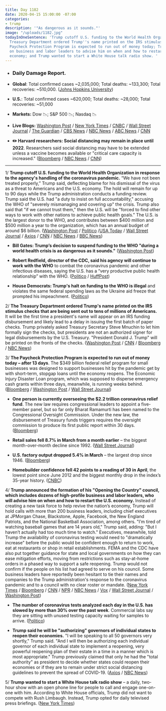 ```yaml
---
title: Day 1182
date: 2020-04-15 15:00:00 -07:00
categories:
- trump
description: '"As dangerous as it sounds."'
image: "/uploads/1182.jpg"
todayInOneSentence: 'Trump cutoff U.S. funding to the World Health Organization; the
  Treasury Department ordered Trump''s name printed on the IRS stimulus checks; the
  Paycheck Protection Program is expected to run out of money today; Trump will rely
  on business and labor leaders to advise him on when and how to restart the U.S.
  economy; and Trump wanted to start a White House talk radio show. '
---
```


* ### Daily Damage Report.

* **Global**: Total confirmed cases \~2,035,000; Total deaths: \~133,300; Total recoveries: \~510,000. ([Johns Hopkins University](https://coronavirus.jhu.edu/map.html))

* **U.S.**: Total confirmed cases \~620,000; Total deaths: \~28,000; Total recoveries: \~51,000

* **Markets:** Dow 📉; S&P 500 📉; Nasdaq 📉

* **Live Blogs:** [Washington Post](https://www.washingtonpost.com/world/2020/04/15/coronavirus-latest-news/) / [New York Times](https://www.nytimes.com/2020/04/15/us/coronavirus-cases-update-live.html) / [CNBC](https://www.cnbc.com/2020/04/15/coronavirus-live-updates.html) / [Wall Street Journal](https://www.wsj.com/livecoverage/coronavirus-2020-04-15?mod=theme_coronavirus-ribbon) / [The Guardian](https://www.theguardian.com/world/live/2020/apr/15/coronavirus-us-live-trump-decision-cut-who-funding-sparks-outrage-latest-news-updates) / [CBS News](https://abcnews.go.com/Health/coronavirus-updates-social-distancing-measures-2022-researchers/story?id=70156893) / [NBC News](https://www.nbcnews.com/health/health-news/live-blog/coronavirus-live-updates-trump-vows-halt-who-funding-u-s-n1184086) / [ABC News](https://abcnews.go.com/Health/coronavirus-updates-social-distancing-measures-2022-researchers/story?id=70156893) / [CNN](https://www.cnn.com/asia/live-news/coronavirus-pandemic-intl-04-15-20/index.html)

* **✏️ Harvard researchers: Social distancing may remain in place until 2022**. Researchers said social distancing may have to be extended unless a vaccine becomes available or "critical care capacity is increased." ([Bloomberg](https://www.bloomberg.com/news/articles/2020-04-14/harvard-researchers-say-some-distancing-may-be-needed-into-2022?sref=MIBMEEoj) / [NBC News](https://www.nbcnews.com/health/health-news/social-distancing-may-remain-place-until-2022-harvard-researchers-say-n1184396) / [CNN](https://www.cnn.com/2020/04/14/health/social-distancing-research-coronavirus-2022-trnd/index.html))

---

1/ **Trump cutoff U.S. funding to the World Health Organization in response to the agency's handling of the coronavirus pandemic.** “We have not been treated properly,” Trump said, deflecting blame for his dismissal of the virus as a threat to Americans and the U.S. economy. The hold will remain for up to 90 days while the Trump administration conducts a funding review. Trump said the U.S. had "a duty to insist on full accountability," accusing the WHO of "severely mismanaging and covering up" the crisis. Trump also said that "if we cannot trust them," then the U.S. will be "forced to find other ways to work with other nations to achieve public health goals." The U.S. is the largest donor to the WHO, and contributes between $400 million and $500 million a year to the organization, which has an annual budget of around $6 billion. ([Washington Post](https://www.washingtonpost.com/politics/trump-announces-cutoff-of-new-funding-for-the-world-health-organization-over-pandemic-response/2020/04/14/f1df101e-7e9f-11ea-a3ee-13e1ae0a3571_story.html) / [Politico](https://www.politico.com/news/2020/04/14/trump-world-health-organization-funding-186786) /[USA Today](https://www.usatoday.com/story/news/politics/2020/04/14/coronavirus-trump-halt-funding-world-health-organization/2983707001/) / [Wall Street Journal](https://www.wsj.com/articles/u-s-will-halt-funding-to-world-health-organization-over-coronavirus-response-11586905300) / [Axios](https://www.axios.com/trump-world-health-organization-funding-65de2595-2d5e-4a6c-b7c6-9c18aa4cb905.html) / [CNN](https://www.cnn.com/2020/04/14/politics/donald-trump-world-health-organization-funding-coronavirus/index.html) / [NBC News](https://www.nbcnews.com/news/world/global-criticism-grows-trump-move-end-who-funding-amid-pandemic-n1184146) / [BBC News](https://www.bbc.com/news/world-us-canada-52291654))

* **Bill Gates: Trump’s decision to suspend funding to the WHO "during a world health crisis is as dangerous as it sounds."** ([Washington Post](https://www.washingtonpost.com/nation/2020/04/15/who-bill-gates-coronavirus-trump/))

* **Robert Redfield, director of the CDC, said his agency will continue to work with the WHO** to combat the coronavirus pandemic and other infectious diseases, saying the U.S. has a “very productive public health relationship” with the WHO. ([Politico](https://www.politico.com/news/2020/04/15/world-health-organization-trump-funding-cuts-187615) / [HuffPost](https://www.huffpost.com/entry/cdc-director-who-trump-coronavirus_n_5e9712b8c5b6256520a59512))

* **House Democrats: Trump's halt on funding to the WHO is illegal** and violates the same federal spending laws as the Ukraine aid freeze that prompted his impeachment. ([Politico](https://www.politico.com/news/2020/04/15/house-democrats-trump-who-funding-188124))

2/ **The Treasury Department ordered Trump's name printed on the IRS stimulus checks that are being sent out to tens of millions of Americans.** It will be the first time a president's name will appear on an IRS funding disbursement and likely lead to a delay in issuing the first batch of paper checks. Trump privately asked Treasury Secretary Steve Mnuchin to let him formally sign the checks, but presidents are not an authorized signer for legal disbursements by the U.S. Treasury. "President Donald J. Trump" will be printed on the fronts of the checks. ([Washington Post](https://www.washingtonpost.com/politics/coming-to-your-1200-relief-check-donald-j-trumps-name/2020/04/14/071016c2-7e82-11ea-8013-1b6da0e4a2b7_story.html) / [CNN](https://www.cnn.com/2020/04/14/politics/trump-name-checks-coronavirus/index.html) / [Bloomberg](https://www.bloomberg.com/news/articles/2020-04-15/trump-s-signature-will-appear-on-coronavirus-stimulus-checks?srnd=premium) / [NBC News](https://www.nbcnews.com/politics/donald-trump/trump-s-name-will-appear-coronavirus-relief-checks-n1184026))

3/ **The Paycheck Protection Program is expected to run out of money today – after 13 days**. The $349 billion federal relief program for small businesses was designed to support businesses hit by the pandemic get by with short-term, stopgap loans until the economy reopens. The Economic Injury Disaster Loan program, which was supposed to disperse emergency cash grants within three days, meanwhile, is running weeks behind. ([Bloomberg](https://www.bloomberg.com/news/articles/2020-04-15/virus-rescue-fund-depleted-leaving-small-u-s-firms-shut-out?sref=MIBMEEoj) / [Washington Post](https://www.washingtonpost.com/business/2020/04/15/another-sba-program-is-severely-backlogged-running-low-funds/) / [Wall Street Journal](https://www.wsj.com/articles/small-business-aid-program-set-to-run-out-of-money-later-today-11586971294))

* **One person is currently overseeing the $2.2 trillion coronavirus relief fund**. The new law requires congressional leaders to appoint a five-member panel, but so far only Bharat Ramamurti has been named to the Congressional Oversight Commission. Under the new law, the disbursement of Treasury funds triggers requires the oversight commission to produce its first public report within 30 days. ([Bloomberg](https://www.bloomberg.com/news/articles/2020-04-14/virus-fund-cop-awaiting-help-watches-2-trillion-bailout-alone))

* **Retail sales fell 8.7% in March from a month earlier** – the biggest month-over-month decline since 1992. ([Wall Street Journal](https://www.wsj.com/articles/march-retail-sales-plunged-8-7-as-coronavirus-shutdowns-took-hold-11586954353?mod=hp_lead_pos1))

* **U.S. factory output dropped 5.4% in March** – the largest drop since 1946. ([Bloomberg](https://www.bloomberg.com/news/articles/2020-04-15/u-s-retail-sales-plunged-by-record-8-7-in-march-amid-pandemic?srnd=premium&sref=MIBMEEoj))

* **Homebuilder confidence fell 42 points to a reading of 30 in April**, the lowest point since June 2012 and the biggest monthly drop in the index’s 35-year history. ([CNBC](https://www.cnbc.com/2020/04/15/coronavirus-homebuilder-confidence-takes-biggest-one-month-dive-in-history.html))

4/ **Trump announced the formation of his "Opening the Country" council, which includes dozens of high-profile business and labor leaders, who will advise him on when and how to restart the U.S. economy.** Instead of creating a new task force to help revive the nation’s economy, Trump will hold calls with more than 200 business leaders, including chief executives at JPMorgan Chase, Blackstone, Apple, Facebook, the New England Patriots, and the National Basketball Association, among others. "I’m tired of watching baseball games that are 14 years old," Trump said, adding: "But I haven’t actually had too much time to watch." Executives, meanwhile, told Trump the availability of coronavirus testing would need to "dramatically increase" before the public would be confident enough to return to work, eat at restaurants or shop in retail establishments. FEMA and the CDC have also put together guidance for state and local governments on how they can ease mitigation efforts, moving from restrictions such as stay-at-home orders in a phased way to support a safe reopening. Trump would not confirm if the people on his list had agreed to serve on his council. Some business leaders have reportedly been hesitant to tie their names and companies to the Trump administration's response to the coronavirus pandemic and to a council with no clear roster or mandate. ([New York Times](https://www.nytimes.com/2020/04/14/us/politics/coronavirus-trump-reopening-council.html) / [Bloomberg](https://www.bloomberg.com/news/articles/2020-04-15/trump-s-task-force-to-reopen-u-s-becomes-a-day-of-phone-calls?srnd=premium&sref=MIBMEEoj) / [CNN](https://www.cnn.com/2020/04/15/politics/trump-business-council-calls/index.html) / [NPR](https://www.npr.org/2020/04/14/833544006/who-will-advise-trump-on-reopening-the-u-s-white-house-to-set-new-pandemic-counc) / [NBC News](https://www.nbcnews.com/business/business-news/trump-s-opening-our-country-council-still-lacks-any-business-n1183036) / [Vox](https://www.vox.com/policy-and-politics/2020/4/14/21220755/trump-council-to-reopen-america-fox-news-economy) / [Wall Street Journal](https://www.wsj.com/articles/business-leaders-tell-trump-to-dramatically-increase-coronavirus-testing-11586974130) / [Washington Post](https://www.washingtonpost.com/health/2020/04/14/cdc-fema-have-created-plan-reopen-america-heres-what-it-says/))

* **The number of coronavirus tests analyzed each day in the U.S. has slowed by more than 30% over the past week**. Commercial labs say they are sitting with unused testing capacity waiting for samples to arrive. ([Politico](https://www.politico.com/news/2020/04/14/coronavirus-testing-delays-186883))

* **Trump said he will be "authorizing" governors of individual states to reopen their economies.** "I will be speaking to all 50 governors very shortly," Trump said. "And I will then be authorizing each individual governor of each individual state to implement a reopening, very powerful reopening plan of their estate in a time in a manner which is most appropriate." Trump previously claimed that only he had the "total authority" as president to decide whether states could reopen their economies or if they are to remain under strict social distancing guidelines to prevent the spread of COVID-19. ([Axios](https://www.axios.com/trump-says-he-will-be-authorizing-governors-to-reopen-states-48763d92-537a-4cef-b241-6f5124be8ea3.html) / [NBC News](https://www.nbcnews.com/politics/donald-trump/trump-backs-down-after-cuomo-governors-unite-coronavirusk-response-n1183471))

5/ **Trump wanted to start a White House talk radio show** – a daily, two-hour show with an open phone line for people to call and engage one-on-one with him. According to White House officials, Trump did not want to compete with Rush Limbaugh. Instead, Trump opted for daily televised press briefings. ([New York Times](https://www.nytimes.com/2020/04/15/us/trump-radio-show-rush-limbaugh.html))